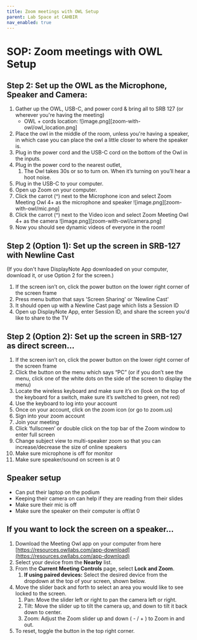 ```yaml
---
title: Zoom meetings with OWL Setup
parent: Lab Space at CAHBIR
nav_enabled: true 
---
```

# SOP: Zoom meetings with OWL Setup


## Step 2: Set up the OWL as the Microphone, Speaker and Camera:

1. Gather up the OWL, USB-C, and power cord & bring all to SRB 127 (or wherever you're having the meeting)
    - OWL + cords location:
    ![image.png][zoom-with-owl/owl_location.png]
2. Place the owl in the middle of the room, unless you're having a speaker, in which case you can place the owl a little closer to where the speaker is. 
3.  Plug in the power cord and the USB-C cord on the bottom of the Owl in the inputs. 
4.  Plug in the power cord to the nearest outlet, 
    1. The Owl takes 30s or so to turn on. When it’s turning on you’ll hear a hoot noise.
5. Plug in the USB-C to your computer.
5. Open up Zoom on your computer. 
6. Click the carrot (^) next to the Microphone icon and select Zoom Meeting Owl 4+ as the microphone and speaker
![image.png][zoom-with-owl/mic.png]
7. Click the carrot (^) next to the Video icon and select Zoom Meeting Owl 4+ as the camera
![image.png][zoom-with-owl/camera.png]
8. Now you should see dynamic videos of everyone in the room!


## Step 2 (Option 1): Set up the screen in SRB-127 with Newline Cast
(If you don't have DisplayNote App downloaded on your computer, download it, or use Option 2 for the screen.)
1. If the screen isn’t on, click the power button on the lower right corner of the screen frame
2. Press menu button that says 'Screen Sharing' or 'Newline Cast'
3. It should open up with a Newline Cast page which lists a Session ID
4. Open up DisplayNote App, enter Session ID, and share the screen you'd like to share to the TV


## Step 2 (Option 2): Set up the screen in SRB-127 as direct screen…
1. If the screen isn’t on, click the power button on the lower right corner of the screen frame
2. Click the button on the menu which says “PC” (or if you don’t see the menu, click one of the white dots on the side of the screen to display the menu)
3. Locate the wireless keyboard and make sure it’s on (look on the top of the keyboard for a switch, make sure it’s switched to green, not red)
4. Use the keyboard to log into your account
5. Once on your account, click on the zoom icon (or go to zoom.us) 
6. Sign into your zoom account 
7. Join your meeting
8. Click ‘fullscreen’ or double click on the top bar of the Zoom window to enter full screen
9. Change subject view to multi-speaker zoom so that you can increase/decrease the size of online speakers
10. Make sure microphone is off for monitor
11. Make sure speaker/sound on screen is at 0

## Speaker setup

- Can put their laptop on the podium
- Keeping their camera on can help if they are reading from their slides
- Make sure their mic is off
- Make sure the speaker on their computer is off/at 0

## If you want to lock the screen on a speaker…
1. Download the Meeting Owl app on your computer from here [https://resources.owllabs.com/app-download](https://resources.owllabs.com/app-download) 
2. Select your device from the **Nearby** list.
3. From the **Current Meeting Controls** page, select **Lock and Zoom**.
    1. **If using paired devices:** Select the desired device from the dropdown at the top of your screen, shown below.
4. Move the slider back and forth to select an area you would like to see locked to the screen.
    1. Pan: Move the slider left or right to pan the camera left or right.
    2. Tilt: Move the slider up to tilt the camera up, and down to tilt it back down to center.
    3. Zoom: Adjust the Zoom slider up and down ( - / + ) to Zoom in and out.
5. To reset, toggle the button in the top right corner.